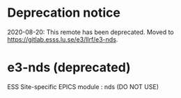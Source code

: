 # Deprecation notice

2020-08-20: This remote has been deprecated. Moved to https://gitlab.esss.lu.se/e3/llrf/e3-nds.

e3-nds  (deprecated) 
======
ESS Site-specific EPICS module : nds (DO NOT USE)

